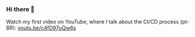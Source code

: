 ### Hi there 👋

Watch my first video on YouTube, where I talk about the CI/CD process (pt-BR): [youtu.be/c4fD97uQw6s](https://youtu.be/c4fD97uQw6s)

<!--
**adarlan/adarlan** is a ✨ _special_ ✨ repository because its `README.md` (this file) appears on your GitHub profile.

Here are some ideas to get you started:

- 🔭 I’m currently working on ...
- 🌱 I’m currently learning ...
- 👯 I’m looking to collaborate on ...
- 🤔 I’m looking for help with ...
- 💬 Ask me about ...
- 📫 How to reach me: ...
- 😄 Pronouns: ...
- ⚡ Fun fact: ...
-->

